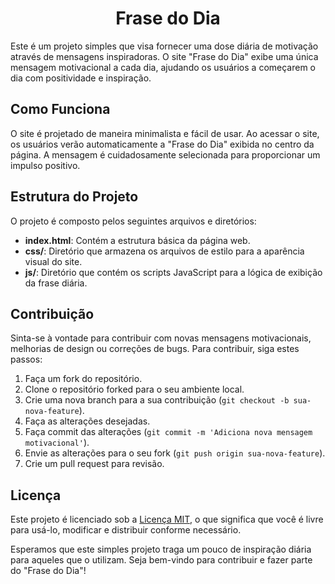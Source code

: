 <h1 align="center">Frase do Dia</h1> 
Este é um projeto simples que visa fornecer uma dose diária de motivação através de mensagens inspiradoras. O site "Frase do Dia" exibe uma única mensagem motivacional a cada dia, ajudando os usuários a começarem o dia com positividade e inspiração.

## Como Funciona

O site é projetado de maneira minimalista e fácil de usar. Ao acessar o site, os usuários verão automaticamente a "Frase do Dia" exibida no centro da página. A mensagem é cuidadosamente selecionada para proporcionar um impulso positivo.

## Estrutura do Projeto

O projeto é composto pelos seguintes arquivos e diretórios:

- **index.html**: Contém a estrutura básica da página web.
- **css/**: Diretório que armazena os arquivos de estilo para a aparência visual do site.
- **js/**: Diretório que contém os scripts JavaScript para a lógica de exibição da frase diária.

## Contribuição

Sinta-se à vontade para contribuir com novas mensagens motivacionais, melhorias de design ou correções de bugs. Para contribuir, siga estes passos:

1. Faça um fork do repositório.
2. Clone o repositório forked para o seu ambiente local.
3. Crie uma nova branch para a sua contribuição (`git checkout -b sua-nova-feature`).
4. Faça as alterações desejadas.
5. Faça commit das alterações (`git commit -m 'Adiciona nova mensagem motivacional'`).
6. Envie as alterações para o seu fork (`git push origin sua-nova-feature`).
7. Crie um pull request para revisão.

## Licença

Este projeto é licenciado sob a [Licença MIT](LICENSE), o que significa que você é livre para usá-lo, modificar e distribuir conforme necessário.

Esperamos que este simples projeto traga um pouco de inspiração diária para aqueles que o utilizam. Seja bem-vindo para contribuir e fazer parte do "Frase do Dia"!
